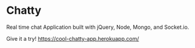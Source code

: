 # Chatty
Real time chat Application built with jQuery, Node, Mongo, and Socket.io.

Give it a try! 
https://cool-chatty-app.herokuapp.com/
